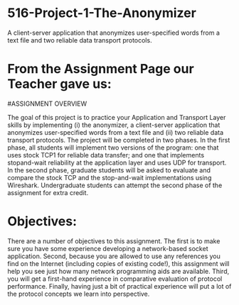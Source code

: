 # 516-Project-1-The-Anonymizer
A client-server application that anonymizes user-specified words from a text file and two reliable data transport protocols.

# From the Assignment Page our Teacher gave us:
#ASSIGNMENT OVERVIEW

The goal of this project is to practice your Application and Transport Layer skills by
implementing (i) the anonymizer, a client-server application that anonymizes user-specified
words from a text file and (ii) two reliable data transport protocols. The project will be
completed in two phases. In the first phase, all students will implement two versions of the
program: one that uses stock TCP1 for reliable data transfer; and one that implements stopand-wait reliability at the application layer and uses UDP for transport. In the second phase,
graduate students will be asked to evaluate and compare the stock TCP and the stop-and-wait
implementations using Wireshark. Undergraduate students can attempt the second phase of
the assignment for extra credit.


# Objectives: 
There are a number of objectives to this assignment. The first is to make sure you
have some experience developing a network-based socket application. Second, because you are
allowed to use any references you find on the Internet (including copies of existing code!), this
assignment will help you see just how many network programming aids are available. Third, you
will get a first-hand experience in comparative evaluation of protocol performance. Finally,
having just a bit of practical experience will put a lot of the protocol concepts we learn into
perspective.
